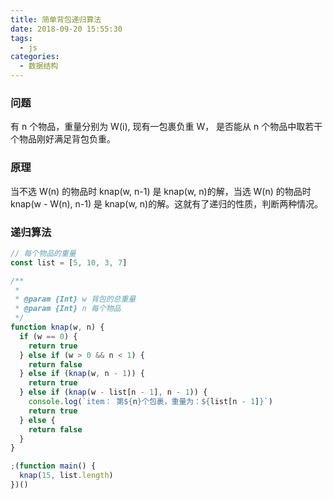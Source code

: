 ```yaml
---
title: 简单背包递归算法
date: 2018-09-20 15:55:30
tags:
  - js
categories:
  - 数据结构
---
```


### 问题

有 n 个物品，重量分别为 W(i), 现有一包裹负重 W， 是否能从 n 个物品中取若干个物品刚好满足背包负重。

### 原理

当不选 W(n) 的物品时 knap(w, n-1) 是 knap(w, n)的解，当选 W(n) 的物品时 knap(w - W(n), n-1) 是 knap(w, n)的解。这就有了递归的性质，判断两种情况。

### 递归算法

```js
// 每个物品的重量
const list = [5, 10, 3, 7]

/**
 *
 * @param {Int} w 背包的总重量
 * @param {Int} n 每个物品
 */
function knap(w, n) {
  if (w == 0) {
    return true
  } else if (w > 0 && n < 1) {
    return false
  } else if (knap(w, n - 1)) {
    return true
  } else if (knap(w - list[n - 1], n - 1)) {
    console.log(`item： 第${n}个包裹，重量为：${list[n - 1]}`)
    return true
  } else {
    return false
  }
}

;(function main() {
  knap(15, list.length)
})()
```
